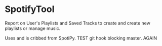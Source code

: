 # SpotifyTool
Report on User's Playlists and Saved Tracks to create and create new playlists or manage music.

Uses and is cribbed from SpotiPy.
TEST git hook blocking master.
AGAIN
